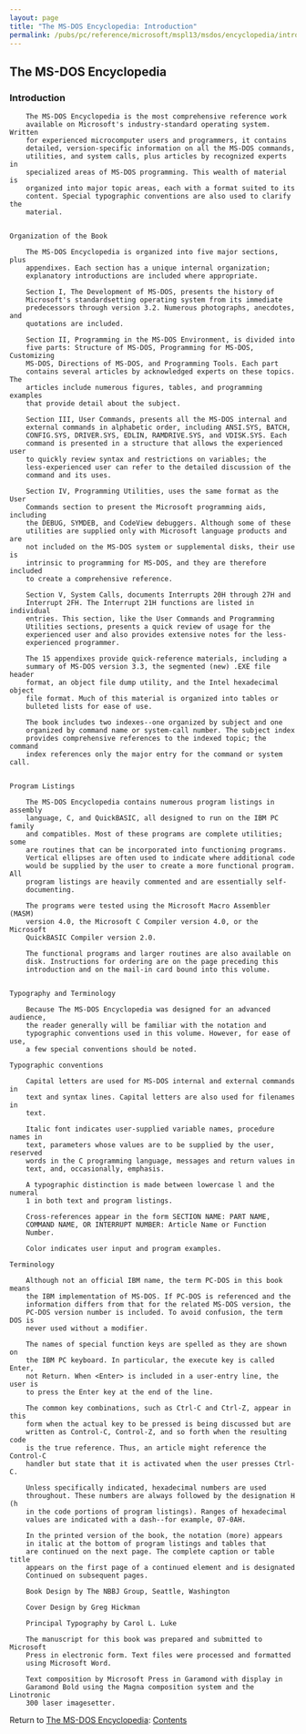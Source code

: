 ```yaml
---
layout: page
title: "The MS-DOS Encyclopedia: Introduction"
permalink: /pubs/pc/reference/microsoft/mspl13/msdos/encyclopedia/introduction/
---
```


The MS-DOS Encyclopedia
-----------------------

### Introduction

        The MS-DOS Encyclopedia is the most comprehensive reference work
        available on Microsoft's industry-standard operating system. Written
        for experienced microcomputer users and programmers, it contains
        detailed, version-specific information on all the MS-DOS commands,
        utilities, and system calls, plus articles by recognized experts in
        specialized areas of MS-DOS programming. This wealth of material is
        organized into major topic areas, each with a format suited to its
        content. Special typographic conventions are also used to clarify the
        material.


    Organization of the Book

        The MS-DOS Encyclopedia is organized into five major sections, plus
        appendixes. Each section has a unique internal organization;
        explanatory introductions are included where appropriate.

        Section I, The Development of MS-DOS, presents the history of
        Microsoft's standardsetting operating system from its immediate
        predecessors through version 3.2. Numerous photographs, anecdotes, and
        quotations are included.

        Section II, Programming in the MS-DOS Environment, is divided into
        five parts: Structure of MS-DOS, Programming for MS-DOS, Customizing
        MS-DOS, Directions of MS-DOS, and Programming Tools. Each part
        contains several articles by acknowledged experts on these topics. The
        articles include numerous figures, tables, and programming examples
        that provide detail about the subject.

        Section III, User Commands, presents all the MS-DOS internal and
        external commands in alphabetic order, including ANSI.SYS, BATCH,
        CONFIG.SYS, DRIVER.SYS, EDLIN, RAMDRIVE.SYS, and VDISK.SYS. Each
        command is presented in a structure that allows the experienced user
        to quickly review syntax and restrictions on variables; the
        less-experienced user can refer to the detailed discussion of the
        command and its uses.

        Section IV, Programming Utilities, uses the same format as the User
        Commands section to present the Microsoft programming aids, including
        the DEBUG, SYMDEB, and CodeView debuggers. Although some of these
        utilities are supplied only with Microsoft language products and are
        not included on the MS-DOS system or supplemental disks, their use is
        intrinsic to programming for MS-DOS, and they are therefore included
        to create a comprehensive reference.

        Section V, System Calls, documents Interrupts 20H through 27H and
        Interrupt 2FH. The Interrupt 21H functions are listed in individual
        entries. This section, like the User Commands and Programming
        Utilities sections, presents a quick review of usage for the
        experienced user and also provides extensive notes for the less-
        experienced programmer.

        The 15 appendixes provide quick-reference materials, including a
        summary of MS-DOS version 3.3, the segmented (new) .EXE file header
        format, an object file dump utility, and the Intel hexadecimal object
        file format. Much of this material is organized into tables or
        bulleted lists for ease of use.

        The book includes two indexes--one organized by subject and one
        organized by command name or system-call number. The subject index
        provides comprehensive references to the indexed topic; the command
        index references only the major entry for the command or system call.


    Program Listings

        The MS-DOS Encyclopedia contains numerous program listings in assembly
        language, C, and QuickBASIC, all designed to run on the IBM PC family
        and compatibles. Most of these programs are complete utilities; some
        are routines that can be incorporated into functioning programs.
        Vertical ellipses are often used to indicate where additional code
        would be supplied by the user to create a more functional program. All
        program listings are heavily commented and are essentially self-
        documenting.

        The programs were tested using the Microsoft Macro Assembler (MASM)
        version 4.0, the Microsoft C Compiler version 4.0, or the Microsoft
        QuickBASIC Compiler version 2.0.

        The functional programs and larger routines are also available on
        disk. Instructions for ordering are on the page preceding this
        introduction and on the mail-in card bound into this volume.


    Typography and Terminology

        Because The MS-DOS Encyclopedia was designed for an advanced audience,
        the reader generally will be familiar with the notation and
        typographic conventions used in this volume. However, for ease of use,
        a few special conventions should be noted.

    Typographic conventions

        Capital letters are used for MS-DOS internal and external commands in
        text and syntax lines. Capital letters are also used for filenames in
        text.

        Italic font indicates user-supplied variable names, procedure names in
        text, parameters whose values are to be supplied by the user, reserved
        words in the C programming language, messages and return values in
        text, and, occasionally, emphasis.

        A typographic distinction is made between lowercase l and the numeral
        1 in both text and program listings.

        Cross-references appear in the form SECTION NAME: PART NAME,
        COMMAND NAME, OR INTERRUPT NUMBER: Article Name or Function
        Number.

        Color indicates user input and program examples.

    Terminology

        Although not an official IBM name, the term PC-DOS in this book means
        the IBM implementation of MS-DOS. If PC-DOS is referenced and the
        information differs from that for the related MS-DOS version, the
        PC-DOS version number is included. To avoid confusion, the term DOS is
        never used without a modifier.

        The names of special function keys are spelled as they are shown on
        the IBM PC keyboard. In particular, the execute key is called Enter,
        not Return. When <Enter> is included in a user-entry line, the user is
        to press the Enter key at the end of the line.

        The common key combinations, such as Ctrl-C and Ctrl-Z, appear in this
        form when the actual key to be pressed is being discussed but are
        written as Control-C, Control-Z, and so forth when the resulting code
        is the true reference. Thus, an article might reference the Control-C
        handler but state that it is activated when the user presses Ctrl-C.

        Unless specifically indicated, hexadecimal numbers are used
        throughout. These numbers are always followed by the designation H (h
        in the code portions of program listings). Ranges of hexadecimal
        values are indicated with a dash--for example, 07-0AH.

        In the printed version of the book, the notation (more) appears
        in italic at the bottom of program listings and tables that
        are continued on the next page. The complete caption or table title
        appears on the first page of a continued element and is designated
        Continued on subsequent pages.

        Book Design by The NBBJ Group, Seattle, Washington

        Cover Design by Greg Hickman

        Principal Typography by Carol L. Luke

        The manuscript for this book was prepared and submitted to Microsoft
        Press in electronic form. Text files were processed and formatted
        using Microsoft Word.

        Text composition by Microsoft Press in Garamond with display in
        Garamond Bold using the Magna composition system and the Linotronic
        300 laser imagesetter.

Return to [The MS-DOS Encyclopedia](../): [Contents](../#contents)
